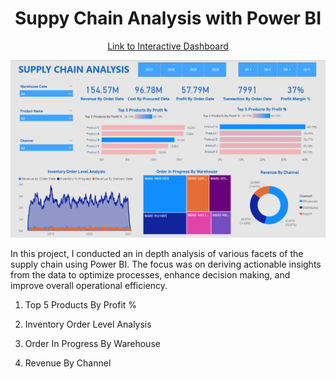 <p align="center">
<h1 align="center">Suppy Chain Analysis with Power BI</h1>
</p>

<p align="center">
<a href="https://app.powerbi.com/view?r=eyJrIjoiYWMxOWMyYzktM2E5MC00NWQxLTk4YmMtMDVjZmQ5N2UwOWQyIiwidCI6ImMyOTMyNDU1LWIzZTctNDJhYi1hY2ExLWZhNTNmMjcxN2EyNSJ9">Link to Interactive Dashboard</a>
</p>

<img src="dashboard_supply_chain_analysis.png">

In this project, I conducted an in depth analysis of various facets of the supply chain using Power BI. The focus was on deriving actionable insights from the data to optimize processes, enhance decision making, and improve overall operational efficiency.

1. Top 5 Products By Profit %

2. Inventory Order Level Analysis

3. Order In Progress By Warehouse

4. Revenue By Channel
